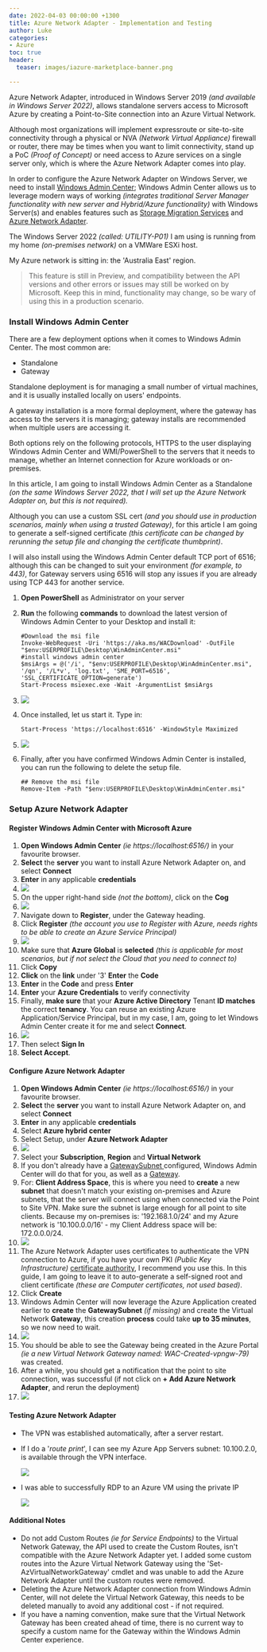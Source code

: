 ```yaml
---
date: 2022-04-03 00:00:00 +1300
title: Azure Network Adapter - Implementation and Testing
author: Luke
categories:
- Azure
toc: true
header:
  teaser: images/iazure-marketplace-banner.png

---
```

Azure Network Adapter, introduced in Windows Server 2019 _(and available in Windows Server 2022)_, allows standalone servers access to Microsoft Azure by creating a Point-to-Site connection into an Azure Virtual Network.

Although most organizations will implement expressroute or site-to-site connectivity through a physical or NVA _(Network Virtual Appliance)_ firewall or router, there may be times when you want to limit connectivity, stand up a PoC _(Proof of Concept)_ or need access to Azure services on a single server only, which is where the Azure Network Adapter comes into play.

In order to configure the Azure Network Adapter on Windows Server, we need to install [Windows Admin Center](https://docs.microsoft.com/en-us/windows-server/manage/windows-admin-center/overview "Windows Admin Center"); Windows Admin Center allows us to leverage modern ways of working _(integrates traditional Server Manager functionality with new server and Hybrid/Azure functionality)_ with Windows Server(s) and enables features such as [Storage Migration Services](https://docs.microsoft.com/en-us/windows-server/storage/storage-migration-service/overview "Storage Migration Service overview") and [Azure Network Adapter](https://docs.microsoft.com/en-us/windows-server/manage/windows-admin-center/azure/use-azure-network-adapterhttps://docs.microsoft.com/en-us/windows-server/manage/windows-admin-center/azure/use-azure-network-adapter "Use Azure Network Adapter to connect a server to an Azure Virtual Network").

The Windows Server 2022 _(called: UTILITY-P01)_ I am using is running from my home _(on-premises network)_ on a VMWare ESXi host.

My Azure network is sitting in: the 'Australia East' region.

> This feature is still in Preview, and compatibility between the API versions and other errors or issues may still be worked on by Microsoft. Keep this in mind, functionality may change, so be wary of using this in a production scenario.

### Install Windows Admin Center

There are a few deployment options when it comes to Windows Admin Center. The most common are:

* Standalone
* Gateway

Standalone deployment is for managing a small number of virtual machines, and it is usually installed locally on users' endpoints.

A gateway installation is a more formal deployment, where the gateway has access to the servers it is managing; gateway installs are recommended when multiple users are accessing it.

Both options rely on the following protocols, HTTPS to the user displaying Windows Admin Center and WMI/PowerShell to the servers that it needs to manage, whether an Internet connection for Azure workloads or on-premises.

In this article, I am going to install Windows Admin Center as a Standalone _(on the same Windows Server 2022, that I will set up the Azure Network Adapter on, but this is not required)._

Although you can use a custom SSL cert _(and you should use in production scenarios, mainly when using a trusted Gateway)_, for this article I am going to generate a self-signed certificate _(this certificate can be changed by rerunning the setup file and changing the certificate thumbprint)_.

I will also install using the Windows Admin Center default TCP port of 6516; although this can be changed to suit your environment _(for example, to 443)_, for Gateway servers using 6516 will stop any issues if you are already using TCP 443 for another service.

1. **Open PowerShell** as Administrator on your server
2. **Run** the following **commands** to download the latest version of Windows Admin Center to your Desktop and install it:

       #Download the msi file
       Invoke-WebRequest -Uri 'https://aka.ms/WACDownload' -OutFile "$env:USERPROFILE\Desktop\WinAdminCenter.msi"
       #install windows admin center
       $msiArgs = @('/i', "$env:USERPROFILE\Desktop\WinAdminCenter.msi", '/qn', '/L*v', 'log.txt', 'SME_PORT=6516', 'SSL_CERTIFICATE_OPTION=generate')
       Start-Process msiexec.exe -Wait -ArgumentList $msiArgs
3. ![](/uploads/install-windowsadmincenter.gif)
4. Once installed, let us start it. Type in:

       Start-Process 'https://localhost:6516' -WindowStyle Maximized
5. ![](/uploads/start-windowsadmincenter.gif)
6. Finally, after you have confirmed Windows Admin Center is installed, you can run the following to delete the setup file.

       ## Remove the msi file
       Remove-Item -Path "$env:USERPROFILE\Desktop\WinAdminCenter.msi"

### Setup Azure Network Adapter

#### Register Windows Admin Center with Microsoft Azure

 1. **Open Windows Admin Center** _(ie https://localhost:6516/)_ in your favourite browser.
 2. **Select** the **server** you want to install Azure Network Adapter on, and select **Connect**
 3. **Enter** in any applicable **credentials**
 4. ![](/uploads/select-wac_server.png)
 5. On the upper right-hand side _(not the bottom)_, click on the **Cog** 
 6. ![](/uploads/select-wac_settings.png)
 7. Navigate down to **Register**, under the Gateway heading.
 8. Click **Register** _(the account you use to Register with Azure, needs rights to be able to create an Azure Service Principal)_
 9. ![](/uploads/select-wac_serverregister.png)
10. Make sure that **Azure Global** is **selected** _(this is applicable for most scenarios, but if not select the Cloud that you need to connect to)_
11. Click **Copy**
12. **Click** on the **link** under '3' **Enter** the **Code**
13. **Enter** in the **Code** and press **Enter**
14. **Enter** your **Azure Credentials** to verify connectivity
15. Finally, **make sure** that your **Azure Active Directory** Tenant **ID matches** the correct **tenancy**. You can reuse an existing Azure Application/Service Principal, but in my case, I am, going to let Windows Admin Center create it for me and select **Connect**.
16. ![](/uploads/select-wac_serverregisterazapp.png)
17. Then select **Sign In**
18. **Select Accept**.

#### Configure Azure Network Adapter

 1. **Open Windows Admin Center** _(ie https://localhost:6516/)_ in your favourite browser.
 2. **Select** the **server** you want to install Azure Network Adapter on, and select **Connect**
 3. **Enter** in any applicable **credentials**
 4. Select **Azure hybrid center**
 5. Select Setup, under **Azure Network Adapter**
 6. ![](/uploads/select-wac_aznetworkadaptersetup.png)
 7. Select your **Subscription**, **Region** and **Virtual Network**
 8. If you don't already have a [GatewaySubnet ](https://docs.microsoft.com/en-us/azure/vpn-gateway/vpn-gateway-about-vpn-gateway-settings#gwsub "VPN Gateway configuration ")configured, Windows Admin Center will do that for you, as well as a [Gateway](https://docs.microsoft.com/en-us/azure/vpn-gateway/vpn-gateway-about-vpn-gateway-settings#gwsku "VPN Gateway configuration ").
 9. For: **Client Address Space**, this is where you need to **create** a new **subnet** that doesn't match your existing on-premises and Azure subnets, that the server will connect using when connected via the Point to Site VPN. Make sure the subnet is large enough for all point to site clients. Because my on-premises is: '192.168.1.0/24' and my Azure network is '10.100.0.0/16' - my Client Address space will be: 172.0.0.0/24.
10. ![](/uploads/select-wac_aznetworkadaptersetupgwnetwork.png)
11. The Azure Network Adapter uses certificates to authenticate the VPN connection to Azure, if you have your own PKI _(Public Key Infrastructure)_ [certificate authority](https://docs.microsoft.com/en-us/windows-server/networking/core-network-guide/cncg/server-certs/server-certificate-deployment "Server Certificate Deployment"), I recommend you use this. In this guide, I am going to leave it to auto-generate a self-signed root and client certificate _(these are Computer certificates, not used based)_.
12. Click **Create**
13. Windows Admin Center will now leverage the Azure Application created earlier to **create** the **GatewaySubnet** _(if missing)_ and create the Virtual Network **Gateway**, this creation **process** could take **up to 35 minutes**, so we now need to wait.
14. ![](/uploads/select-wac_aznetworkadapternotification.png)
15. You should be able to see the Gateway being created in the Azure Portal _(ie a new Virtual Network Gateway named: WAC-Created-vpngw-79)_ was created.
16. After a while, you should get a notification that the point to site connection, was successful (if not click on **+ Add Azure Network Adapter**, and rerun the deployment)
17. ![](/uploads/select-wac_aznetworkadapterconnected.png)

#### Testing Azure Network Adapter

* The VPN was established automatically, after a server restart.


* If I do a '_route print_', I can see my Azure App Servers subnet: 10.100.2.0, is available through the VPN interface.

  ![](/uploads/wac-networkadapter-routeprint.gif)
* I was able to successfully RDP to an Azure VM using the private IP

  ![](/uploads/wac-networkadapter-vmrdp.gif)

#### Additional Notes

* Do not add Custom Routes _(ie for Service Endpoints)_ to the Virtual Network Gateway, the API used to create the Custom Routes, isn't compatible with the Azure Network Adapter yet. I added some custom routes into the Azure Virtual Network Gateway using the 'Set-AzVirtualNetworkGateway' cmdlet and was unable to add the Azure Network Adapter until the custom routes were removed. 
* Deleting the Azure Network Adapter connection from Windows Admin Center, will not delete the Virtual Network Gateway, this needs to be deleted manually to avoid any additional cost - if not required.
* If you have a naming convention, make sure that the Virtual Network Gateway has been created ahead of time, there is no current way to specify a custom name for the Gateway within the Windows Admin Center experience.
